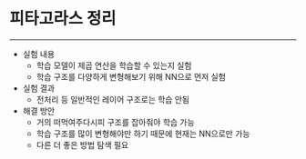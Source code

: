 # 피타고라스 정리
---
* 실험 내용
  - 학습 모델이 제곱 연산을 학습할 수 있는지 실험
  - 학습 구조를 다양하게 변형해보기 위해 NN으로 먼저 실험
* 실험 결과
  - 전처리 등 일반적인 레이어 구조로는 학습 안됨
* 해결 방안
  - 거의 떠먹여주다시피 구조를 잡아줘야 학습 가능
  - 학습 구조를 많이 변형해야만 하기 때문에 현재는 NN으로만 가능
  - 다른 더 좋은 방법 탐색 필요